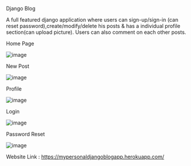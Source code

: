 Django Blog

A full featured django application where users can sign-up/sign-in (can reset password),create/modify/delete his posts &amp; has a individual profile section(can upload picture). Users can also comment  on each other posts.

Home Page

![image](https://user-images.githubusercontent.com/91273192/202929105-9538b767-e427-479c-83fc-98030f2ddd7e.png)

New Post

![image](https://user-images.githubusercontent.com/91273192/206147904-b30e66a3-ccd0-46bb-a8c0-0db15246c6c5.png)

Profile 

![image](https://user-images.githubusercontent.com/91273192/206147963-3dafee3b-a176-40ba-a5f6-8f58a70aa2e5.png)

Login

![image](https://user-images.githubusercontent.com/91273192/206148092-5112c69e-e243-4be1-a555-4c85cbb17210.png)

Password Reset

![image](https://user-images.githubusercontent.com/91273192/206148182-0f273924-83fa-4c95-b9a2-581265ca804d.png)




Website Link : https://mypersonaldjangoblogapp.herokuapp.com/
